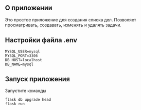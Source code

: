## О приложении

Это простое приложение для создания списка дел. Позволяет просматривать, создавать, изменять и удалять задачи.

## Настройки файла .env

```MYSQL_PASSWORD=mysql
MYSQL_USER=mysql
MYSQL_PORT=3306
DB_HOST=localhost
DB_NAME=mysql
```

## Запуск приложения
Запустите команды
```
flask db upgrade head
flask run
```